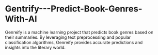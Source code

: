 # Gentrify---Predict-Book-Genres-With-AI
Genreify is a machine learning project that predicts book genres based on their summaries. By leveraging text preprocessing and popular classification algorithms, Genreify provides accurate predictions and insights into the literary world.
